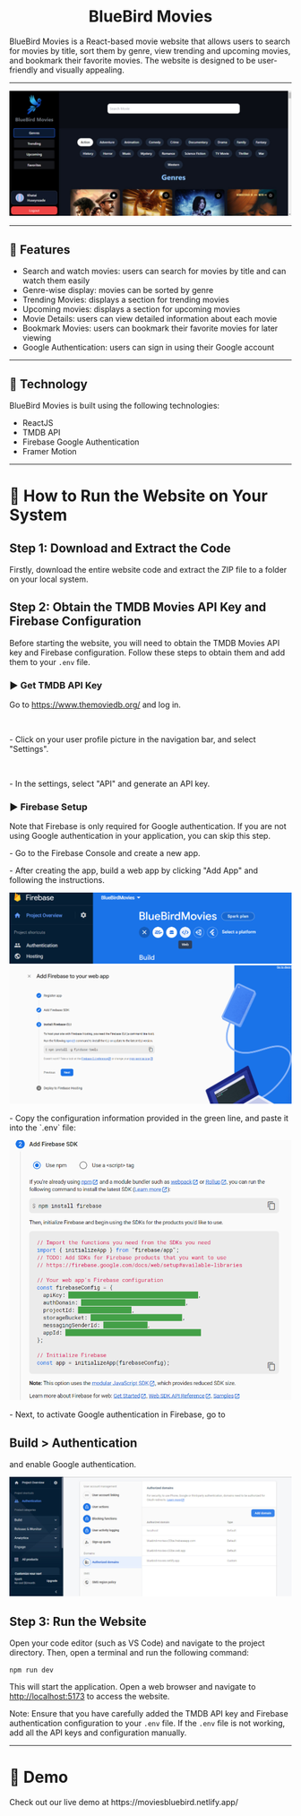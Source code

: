 <h1 align="center">BlueBird Movies</h1>
BlueBird Movies is a React-based movie website that allows users to search for movies by title, sort them by genre, view trending and upcoming movies, and bookmark their favorite movies. The website is designed to be user-friendly and visually appealing.
<hr/>
<img src="./src/assets/images/project__images/Home.jpg" />
<hr/>
<h2> 🍿 Features </h2>
<ul>
<li>Search and watch movies: users can search for movies by title and can watch them easily</li>
<li>Genre-wise display: movies can be sorted by genre</li>
<li>Trending Movies: displays a section for trending movies</li>
<li>Upcoming movies: displays a section for upcoming movies</li>
<li>Movie Details: users can view detailed information about each movie</li>
<li>Bookmark Movies: users can bookmark their favorite movies for later viewing</li>
<li>Google Authentication: users can sign in using their Google account</li>
</ul>
<hr/>
<h2> 🍿 Technology </h2>
<p>BlueBird Movies is built using the following technologies:
</p>
<ul>
<li>ReactJS</li>
<li>TMDB API</li>
<li>Firebase Google Authentication</li>
<li>Framer Motion</li>
</ul>
<hr/>
<h1> 🍿 How to Run the Website on Your System</h1>
<h2>Step 1: Download and Extract the Code</h2>
<p>Firstly, download the entire website code and extract the ZIP file to a folder on your local system.</p>
<h2>Step 2: Obtain the TMDB Movies API Key and Firebase Configuration</h2>
<p>Before starting the website, you will need to obtain the TMDB Movies API key and Firebase configuration. Follow these steps to obtain them and add them to your <code>.env</code> file.</p>
<h3> ▶️ Get TMDB API Key</h3>
<p> Go to <a href="https://www.themoviedb.org/" target="_blank">https://www.themoviedb.org/</a> and log in.</p><br>
<p> - Click on your user profile picture in the navigation bar, and select "Settings".</p><br>
<p> - In the settings, select "API" and generate an API key.</p>
<h3> ▶️ Firebase Setup</h3>
<p>Note that Firebase is only required for Google authentication. If you are not using Google authentication in your application, you can skip this step. </p>
<p> - Go to the Firebase Console and create a new app. </p>
<p> - After creating the app, build a web app by clicking "Add App" and following the instructions. </p>
<img src="./src/assets/images/project__images/FirebaseHome.png" />
<img src="./src/assets/images/project__images/FirebaseApp.png" />
<p> - Copy the configuration information provided in the green line, and paste it into the `.env` file:</p>
<img src="./src/assets/images/project__images/FirebaseEnv.png" />
<p> - Next, to activate Google authentication in Firebase, go to <h2>Build > Authentication</h2> and enable Google authentication.</p>
<img src="./src/assets/images/project__images/FirebaseDomain.jpg" />
<h2>Step 3: Run the Website</h2>
<p>Open your code editor (such as VS Code) and navigate to the project directory. Then, open a terminal and run the following command:</p>
<pre><code>npm run dev</code></pre>
<p>This will start the application. Open a web browser and navigate to <a href="http://localhost:5173" target="_blank">http://localhost:5173</a> to access the website.</p>
<p>Note: Ensure that you have carefully added the TMDB API key and Firebase authentication configuration to your <code>.env</code> file. If the <code>.env</code> file is not working, add all the API keys and configuration manually.</p>
<hr>
<h1> 🍿 Demo</h1>
<p>Check out our live demo at https://moviesbluebird.netlify.app/ </p>

